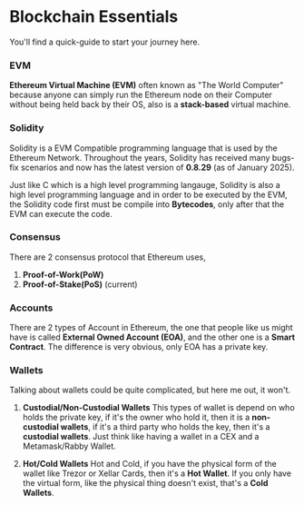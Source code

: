 # Blockchain Essentials
You'll find a quick-guide to start your journey here.

### EVM

**Ethereum Virtual Machine (EVM)** often known as "The World Computer" because anyone can simply run the Ethereum node on their Computer without being held back by their OS, also is a **stack-based** virtual machine.

### Solidity

Solidity is a EVM Compatible programming language that is used by the Ethereum Network. Throughout the years, Solidity has received many bugs-fix scenarios and now has the latest version of **0.8.29** (as of January 2025).  

Just like C which is a high level programming langauge, Solidity is also a high level programming language and in order to be executed by the EVM, the Solidity code first must be compile into **Bytecodes**, only after that the EVM can execute the code.

### Consensus

There are 2 consensus protocol that Ethereum uses, 
1. **Proof-of-Work(PoW)** 
2. **Proof-of-Stake(PoS)** (current)

### Accounts

There are 2 types of Account in Ethereum, the one that people like us might have is called **External Owned Account (EOA)**, and the other one is a **Smart Contract**. The difference is very obvious, only EOA has a private key.

### Wallets

Talking about wallets could be quite complicated, but here me out, it won't.

1. **Custodial/Non-Custodial Wallets**
This types of wallet is depend on who holds the private key, if it's the owner who hold it, then it is a **non-custodial wallets**, if it's a third party who holds the key, then it's a **custodial wallets**. Just think like having a wallet in a CEX and a Metamask/Rabby Wallet.  

2. **Hot/Cold Wallets**
Hot and Cold, if you have the physical form of the wallet like Trezor or Xellar Cards, then it's a **Hot Wallet**. If you only have the virtual form, like the physical thing doesn't exist, that's a **Cold Wallets**.